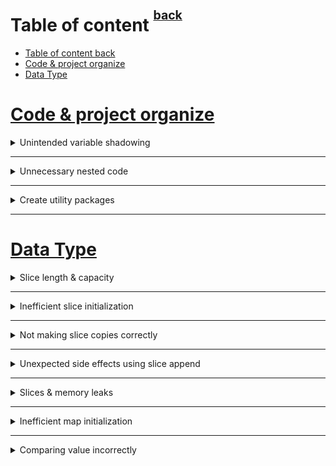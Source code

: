 # Table of content <sup><sup>[back](../README.md)</sup></sup>

- [Table of content back](#table-of-content-back)
- [Code \& project organize](#code--project-organize)
- [Data Type](#data-type)

# [Code & project organize](#table-of-content-back)

<details>
<summary> Unintended variable shadowing </summary>

- ~~Instead of~~

  ```go
  var client *http.Client
  if tracing {
      client, err := createClientWithTracing()
      if err != nil {
        return err
    }
    log.Println(client)
  } else {
    client, err := createDefaultClient()
    if err != nil {
    return err
    }
    log.Println(client)
  }
  // Use client
  ```

- Use this

  ```go
  var client *http.Client
  var err error
  if tracing {
      client, err = createClientWithTracing()
      if err != nil {
        return err
    }
  } else {
  // Same logic
  }
  // Use client
  ```

- Or this
  ```go
  if tracing {
    client, err = createClientWithTracing()
  } else {
    client, err = createDefaultClient()
  }
  if err != nil {
  // Common error handling
  }
  ```
  </details>

---

<details>
<summary> Unnecessary nested code </summary>

- ~~Instead of this~~
  ```go
    // This join function concatenates two strings and returns a substring if the length is greater than max
    func join(s1, s2 string, max int) (string, error) {
      if s1 == "" {
        return "", errors.New("s1 is empty")
      } else {
        if s2 == "" {
          return "", errors.New("s2 is empty")
          } else {
            concat, err := concatenate(s1, s2)
            if err != nil {
              return "", err
            } else {
              if len(concat) > max {
                return concat[:max], nil
            } else {
                return concat, nil
            }
          }
        }
      }
    }
  ```
- [Use this](https://medium.com/@matryer/line-of-sight-in-code-186dd7cdea88)
  ```go
  // Align the happy path to the left; you should quickly be able to scan down one column to see the expected execution flow.
  func join(s1, s2 string, max int) (string, error) {
    if s1 == "" {
      return "", errors.New("s1 is empty")
    }
    if s2 == "" {
      return "", errors.New("s2 is empty")
    }
    concat, err := concatenate(s1, s2)
    if err != nil {
      return "", err
    }
    if len(concat) > max {
      return concat[:max], nil
    }
    return concat, nil
  }
  ```
  ![fig1](./line-of-sight-in-code.png)
  </details>

---

<details>
<summary> Create utility packages </summary>

> util is meaningless

- ~~Instead of this~~
  ```go
  package util
  func NewStringSet(...string) map[string]struct{} {
    // ...
  }
  func SortStringSet(map[string]struct{}) []string {
    // ...
  }
  set := util.NewStringSet("c", "a", "b")
  fmt.Println(util.SortStringSet(set))
  ```
- Use this
  ```go
  package stringset
  func New(...string) map[string]struct{} { ... }
  func Sort(map[string]struct{}) []string { ... }
  ```
  </details>

---

# [Data Type](#table-of-content-back)

<details>
<summary> Slice length & capacity </summary>

```go
s1 := make([]int, 3, 6) // 3-length, 6 capacity slice
```

![](./slice-length-capacity.png)

</details>

---

<details>
<summary> Inefficient slice initialization </summary>

- ~~Instead of this~~
  ```go
  func convert(foos []Foo) []Bar {
    bars := make([]Bar, 0)
    for _, foo := range foos {
      bars = append(bars, fooToBar(foo))
    }
    return bars
  }
  ```
- Use this
  ```go
  func convert(foos []Foo) []Bar {
    n := len(foos)
    bars := make([]Bar, 0, n)
    for _, foo := range foos {
      bars = append(bars, fooToBar(foo))
    }
    return bars
  }
  ```
- Or this
  ```go
  func convert(foos []Foo) []Bar {
    n := len(foos)
    bars := make([]Bar, n)
    for i, foo := range foos {
      bars[i] = fooToBar(foo)
    }
    return bars
  }
  ```
  </details>

---

<details>
<summary> Not making slice copies correctly </summary>

> The `copy` function will copy source slice to destination slice (minimum length of these 2)

- ~~Instead of this~~
  ```go
  src := []int{0, 1, 2}
  var dst []int
  copy(dst, src)
  fmt.Println(dst)
  ```
- Use this
  ```go
  src := []int{0, 1, 2}
  dst := make([]int, len(src))
  copy(dst, src)
  fmt.Println(dst)
  ```
  </details>

---

<details>
<summary> Unexpected side effects using slice append </summary>

- ~~Instead of this~~
  ```go
  s1 := []int{1, 2, 3}
  s2 := s1[0:2]
  s3 := append(s2, 10) // this will replace 10 vs 3 in s1
  ```
- Use this
  ```go
  s1 := []int{1, 2, 3}
  s2 := make([]int, 2)
  copy(s2, s1)
  s3 := append(s3, 10)
  ```
- Or this
  ```go
  s1 := []int{1, 2, 3}
  s2 := s1[0:2:2]
  s3 := append(s2, 10) // this will replace 10 vs 3 in s1
  ```
  </details>

---

<details>
<summary> Slices & memory leaks </summary>

> Just access those 5 bytes of million bytes message using `slicing operation` will lead to memory leak by keep whole message slice in RAM

- ~~Instead of this~~
  ```go
  func consumeMessages() {
    for {
      msg := receiveMessage()
      // Do something with msg
      storeMessageType(getMessageType(msg))
    }
  }
  func getMessageType(msg []byte) []byte {
    return msg[:5]
  }
  ```
- Use this
  ```go
  func getMessageType(msg []byte) []byte {
    msgType := make([]byte, 5)
    copy(msgType, msg)
    return msgType
  }
  ```
  </details>

---

<details>
<summary> Inefficient map initialization </summary>

> Same idea with create `slice` with predefine `capacity`. To reduce the compute resource when `map` size increase overtime

- ~~Instead of this~~
  ```go
  m := map[string]int{
  "1": 1,
  "2": 2,
  "3": 3,
  }
  ```
- Use this
  ```go
  m := make(map[string]int, 1_000_000)
  m["1"] = 1
  m["2"] = 2
  m["3"] = 3
  ```
  </details>

---

<details>
<summary> Comparing value incorrectly </summary>

> `slice & map` doesn't compile.
> comparable with `==` & `!=`: bool, numberics, string, channel, interface, pointer, struct & array
> `reflect` compare may work, but trade off is performance

- ~~Instead of this~~
  ```go
  cust1 := customer{id: "x", operations: []float64{1.}}
  cust2 := customer{id: "x", operations: []float64{1.}}
  fmt.Println(reflect.DeepEqual(cust1, cust2))
  ```
- Use this
  ```go
  func (a customer) equal(b customer) bool {
    if a.id != b.id {
      return false
    }
    if len(a.operations) != len(b.operations) {
      return false
    }
    for i := 0; i < len(a.operations); i++ {
      if a.operations[i] != b.operations[i] {
        return false
      }
    }
    return true
  }
  ```
  </details>
